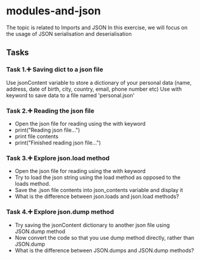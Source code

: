 # modules-and-json

The topic is related to Imports and JSON
In this exercise, we will focus on the usage of JSON serialisation and deserialisation

## Tasks
### Task 1.:heavy_plus_sign: Saving dict to a json file
Use jsonContent variable to store a dictionary of your personal data (name, address, date of birth, city, country, email, phone number etc)
Use with keyword to save data to a file named 'personal.json'

### Task 2.:heavy_plus_sign: Reading the json file
- Open the json file for reading using the with keyword
- print("Reading json file...")
- print file contents
- print("Finished reading json file...")

### Task 3.:heavy_plus_sign: Explore json.load method
- Open the json file for reading using the with keyword
- Try to load the json string using the load method as opposed to the loads method.
- Save the .json file contents into json_contents variable and display it
- What is the difference between json.loads and json.load methods?

### Task 4.:heavy_plus_sign: Explore json.dump method
- Try saving the jsonContent dictionary to another json file using JSON.dump method
- Now convert the code so that you use dump method directly, rather than JSON.dump
- What is the difference between JSON.dumps and JSON.dump methods?
  
